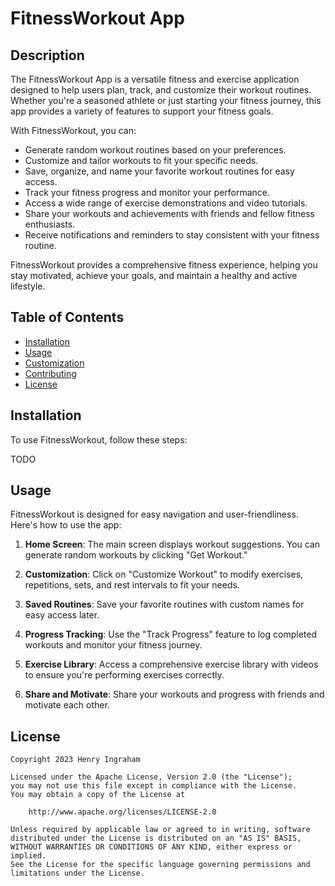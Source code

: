 # FitnessWorkout App


## Description

The FitnessWorkout App is a versatile fitness and exercise application designed to help users plan, track, and customize their workout routines. Whether you're a seasoned athlete or just starting your fitness journey, this app provides a variety of features to support your fitness goals.

With FitnessWorkout, you can:
- Generate random workout routines based on your preferences.
- Customize and tailor workouts to fit your specific needs.
- Save, organize, and name your favorite workout routines for easy access.
- Track your fitness progress and monitor your performance.
- Access a wide range of exercise demonstrations and video tutorials.
- Share your workouts and achievements with friends and fellow fitness enthusiasts.
- Receive notifications and reminders to stay consistent with your fitness routine.

FitnessWorkout provides a comprehensive fitness experience, helping you stay motivated, achieve your goals, and maintain a healthy and active lifestyle.

## Table of Contents

- [Installation](#installation)
- [Usage](#usage)
- [Customization](#customization)
- [Contributing](#contributing)
- [License](#license)

## Installation

To use FitnessWorkout, follow these steps:

TODO

## Usage

FitnessWorkout is designed for easy navigation and user-friendliness. Here's how to use the app:

1. **Home Screen**: The main screen displays workout suggestions. You can generate random workouts by clicking "Get Workout."

2. **Customization**: Click on "Customize Workout" to modify exercises, repetitions, sets, and rest intervals to fit your needs.

3. **Saved Routines**: Save your favorite routines with custom names for easy access later.

4. **Progress Tracking**: Use the "Track Progress" feature to log completed workouts and monitor your fitness journey.

5. **Exercise Library**: Access a comprehensive exercise library with videos to ensure you're performing exercises correctly.

6. **Share and Motivate**: Share your workouts and progress with friends and motivate each other.

## License

    Copyright 2023 Henry Ingraham

    Licensed under the Apache License, Version 2.0 (the "License");
    you may not use this file except in compliance with the License.
    You may obtain a copy of the License at

        http://www.apache.org/licenses/LICENSE-2.0

    Unless required by applicable law or agreed to in writing, software
    distributed under the License is distributed on an "AS IS" BASIS,
    WITHOUT WARRANTIES OR CONDITIONS OF ANY KIND, either express or implied.
    See the License for the specific language governing permissions and
    limitations under the License.
